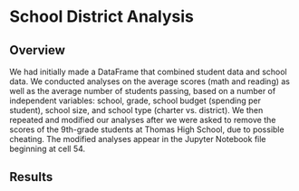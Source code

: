 # School District Analysis

## Overview

We had initially made a DataFrame that combined student data and school data. We conducted analyses on the average scores (math and reading) as well as the average number of students passing, based on a number of independent variables: school, grade, school budget (spending per student), school size, and school type (charter vs. district). We then repeated and modified our analyses after we were asked to remove the scores of the 9th-grade students at Thomas High School, due to possible cheating. The modified analyses appear in the Jupyter Notebook file beginning at cell 54. 

## Results

